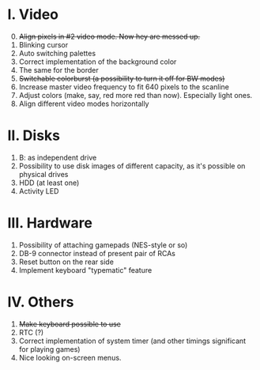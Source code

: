 I. Video
========
0. ~~Align pixels in #2 video mode. Now hey are messed up.~~
1. Blinking cursor
2. Auto switching palettes
3. Correct implementation of the background color
4. The same for the border
5. ~~Switchable colorburst (a possibility to turn it off for BW modes)~~
6. Increase master video frequency to fit 640 pixels to the scanline
7. Adjust colors (make, say, red more red than now). Especially light ones.
8. Align different video modes horizontally

II. Disks
=========
1. B: as independent drive
2. Possibility to use disk images of different capacity, as it's possible on physical drives
3. HDD (at least one)
4. Activity LED

III. Hardware
=============
1. Possibility of attaching gamepads (NES-style or so)
2. DB-9 connector instead of present pair of RCAs
3. Reset button on the rear side
4. Implement keyboard "typematic" feature

IV. Others
===========
1. ~~Make keyboard possible to use~~
2. RTC (?)
3. Correct implementation of system timer (and other timings significant for playing games)
4. Nice looking on-screen menus.
